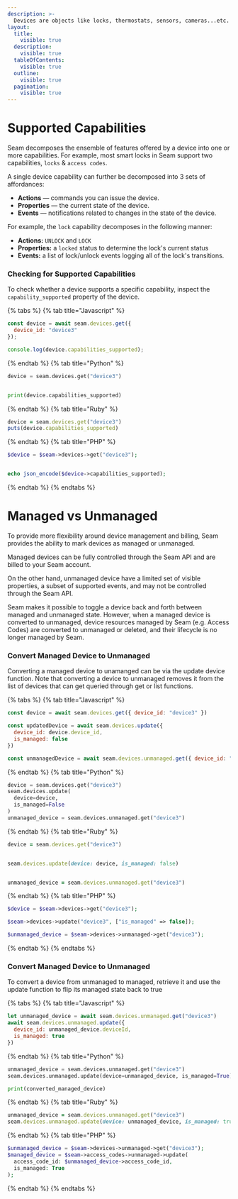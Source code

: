 ```yaml
---
description: >-
  Devices are objects like locks, thermostats, sensors, cameras...etc. They have capabilities that inform on what functions they can perform, as well as online status, and managed vs unmanaged state.
layout:
  title:
    visible: true
  description:
    visible: true
  tableOfContents:
    visible: true
  outline:
    visible: true
  pagination:
    visible: true
---
```


# Supported Capabilities

Seam decomposes the ensemble of features offered by a device into one or more capabilities. For example, most smart locks in Seam support two capabilities, `locks` & `access codes`. 

A single device capability can further be decomposed into 3 sets of affordances:

* **Actions** — commands you can issue the device.
* **Properties** — the current state of the device.
* **Events** — notifications related to changes in the state of the device.

For example, the `lock` capability decomposes in the following manner:

* **Actions:** `UNLOCK` and `LOCK`
* **Properties:**  a `locked` status to determine the lock's current status
* **Events:** a list of lock/unlock events logging all of the lock's transitions.

### Checking for Supported Capabilities
To check whether a device supports a specific capability, inspect the `capability_supported` property of the device.

<!-- CODE INJECT START
Get a device and print out the capability_supported property of this device

e.g. in python you could do:
```python
device = seam.devices.get("some_device_uuid")
print(device.capability_supported)
```
-->
{% tabs %}
{% tab title="Javascript" %}
```javascript
const device = await seam.devices.get({
  device_id: "device3"
});

console.log(device.capabilities_supported);
```
{% endtab %}
{% tab title="Python" %}
```python
device = seam.devices.get("device3")


print(device.capabilities_supported)
```
{% endtab %}
{% tab title="Ruby" %}
```ruby
device = seam.devices.get("device3")
puts(device.capabilities_supported)
```
{% endtab %}
{% tab title="PHP" %}
```php
$device = $seam->devices->get("device3");


echo json_encode($device->capabilities_supported);
```
{% endtab %}
{% endtabs %}
<!-- CODE INJECT END -->




# Managed vs Unmanaged

To provide more flexibility around device management and billing, Seam provides the ability to mark devices as managed or unmanaged.

Managed devices can be fully controlled through the Seam API and are billed to your Seam account.

On the other hand, unmanaged device have a limited set of visible properties, a subset of supported events, and may not be controlled through the Seam API. 

Seam makes it possible to toggle a device back and forth between managed and unmanaged state. However, when a managed device is converted to unmanaged, device resources managed by Seam (e.g. Access Codes) are converted to unmanaged or deleted, and their lifecycle is no longer managed by Seam.

### Convert Managed Device to Unmanaged
Converting a managed device to unamanged can be via the update device function. Note that converting a device to unmanaged removes it from the list of devices that can get queried through get or list functions. 

<!-- CODE INJECT START
Get a device and convert it to an unmanaged device, then use the unmanaged device get call to retrieve it

e.g. in python you could do:
```python
device = seam.devices.get("some_device_uuid")
seam.devices.update(
  device=some_device, 
  is_managed=False
  )
unamanged_device = seam.devices.unmanaged.get("some_device_uuid")
```
-->
{% tabs %}
{% tab title="Javascript" %}
```javascript
const device = await seam.devices.get({ device_id: "device3" })

const updatedDevice = await seam.devices.update({
  device_id: device.device_id,
  is_managed: false
})

const unmanagedDevice = await seam.devices.unmanaged.get({ device_id: "device3" })
```
{% endtab %}
{% tab title="Python" %}
```python
device = seam.devices.get("device3")
seam.devices.update(
  device=device, 
  is_managed=False
)
unmanaged_device = seam.devices.unmanaged.get("device3")
```
{% endtab %}
{% tab title="Ruby" %}
```ruby
device = seam.devices.get("device3")


seam.devices.update(device: device, is_managed: false)


unmanaged_device = seam.devices.unmanaged.get("device3")
```
{% endtab %}
{% tab title="PHP" %}
```php
$device = $seam->devices->get("device3");

$seam->devices->update("device3", ["is_managed" => false]);

$unmanaged_device = $seam->devices->unmanaged->get("device3");
```
{% endtab %}
{% endtabs %}
<!-- CODE INJECT END -->


### Convert Managed Device to Unmanaged
To convert a device from unmanaged to managed, retrieve it and use the update function to flip its managed state back to true


<!-- CODE INJECT START
Get an unmanaged device and convert it to a managed device

e.g. in python you could do:
```python
unmanaged_device = seam.devices.unmanaged.get("some_device_uuid")
seam.devices.unmanaged.update(device=unmanaged_device, is_managed=True)
```
-->
{% tabs %}
{% tab title="Javascript" %}
```javascript
let unmanaged_device = await seam.devices.unmanaged.get("device3")
await seam.devices.unmanaged.update({
  device_id: unmanaged_device.deviceId, 
  is_managed: true
})

```
{% endtab %}
{% tab title="Python" %}
```python
unmanaged_device = seam.devices.unmanaged.get("device3")
seam.devices.unmanaged.update(device=unmanaged_device, is_managed=True)

print(converted_managed_device)
```
{% endtab %}
{% tab title="Ruby" %}
```ruby
unmanaged_device = seam.devices.unmanaged.get("device3")
seam.devices.unmanaged.update(device: unmanaged_device, is_managed: true)
```
{% endtab %}
{% tab title="PHP" %}
```php
$unmanaged_device = $seam->devices->unmanaged->get("device3");
$managed_device = $seam->access_codes->unmanaged->update(
  access_code_id: $unmanaged_device->access_code_id,
  is_managed: True
);
```
{% endtab %}
{% endtabs %}
<!-- CODE INJECT END -->
